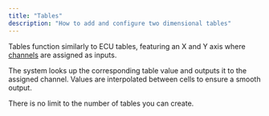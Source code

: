 ```yaml
---
title: "Tables"
description: "How to add and configure two dimensional tables"
---
```


Tables function similarly to ECU tables, featuring an X and Y axis where [channels](../concepts/channels-and-events#channels) are assigned as inputs.

The system looks up the corresponding table value and outputs it to the assigned channel. Values are interpolated between cells to ensure a smooth output.

There is no limit to the number of tables you can create.